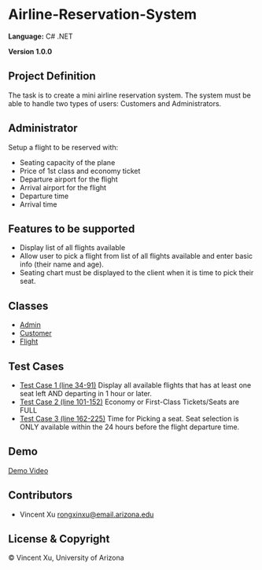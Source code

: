 # Airline-Reservation-System
**Language:** C# .NET

**Version 1.0.0**

## Project Definition
The task is to create a mini airline reservation system. The system must be able to handle two types of users: Customers and Administrators.

## Administrator
Setup a flight to be reserved with:
- Seating capacity of the plane
- Price of 1st class and economy ticket
- Departure airport for the flight
- Arrival airport for the flight
- Departure time
- Arrival time

## Features to be supported
- Display list of all flights available
- Allow user to pick a flight from list of all flights available and enter basic info (their name and age).
- Seating chart must be displayed to the client when it is time to pick their seat.

## Classes
- [Admin](AirlineReservationSystem/Admin.cs)
- [Customer](AirlineReservationSystem/Customer.cs)
- [Flight](AirlineReservationSystem/Flight.cs)

## Test Cases
* [Test Case 1 (line 34-91)](AirlineReservationSystem/Program.cs) Display all available flights that has at least one seat left AND departing in 1 hour or later. 
* [Test Case 2 (line 101-152)](AirlineReservationSystem/Program.cs) Economy or First-Class Tickets/Seats are FULL
* [Test Case 3 (line 162-225)](AirlineReservationSystem/Program.cs) Time for Picking a seat. Seat selection is ONLY available within the 24 hours before the flight departure time.

## Demo
[Demo Video](https://youtu.be/CMaVxHRfCc8)

## Contributors
- Vincent Xu <rongxinxu@email.arizona.edu>

## License & Copyright
&copy; Vincent Xu, University of Arizona

